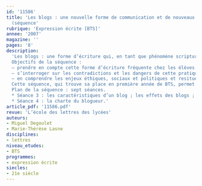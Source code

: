 ```yaml
---
id: '11586'
title: 'Les blogs : une nouvelle forme de communication et de nouveaux enjeux (2/3)
  (séquence'
rubrique: 'Expression écrite [BTS]'
annee: '2007'
magazine: ''
pages: '8'
description: 
  'Les blogs : une forme d’écriture qui, en tant que phénomène scripturaire et sociologique à la frontière du public et du privé, mérite d’être analysée.
  Objectifs de la séquence :
  – prendre en compte cette forme d’écriture fréquente chez les élèves et la replacer dans la tradition des écrits privés ;
  – s’interroger sur les contradictions et les dangers de cette pratique ;
  – en comprendre les enjeux éthiques, sociaux et politiques et resituer de mode d’écriture dans la problématique de la liberté d’expression.
  Cette séquence, qui trouve sa place en première année de BTS, permet de faire un bilan sur les points liés à l’argumentation et d’aborder une réflexion plus globale sur les médias et la place de l’information dans notre société.
  Plan de la séquence : sept séances.
  * Séance 3 : les caractéristiques d’un blog ; les effets des blogs ;
  * Séance 4 : la charte du blogueur.'
article_pdf: '11586.pdf'
revue: 'L’école des lettres des lycées'
auteurs:
- Miguel Degoulet
- Marie-Thérèse Lasne
disciplines:
- lettres
niveau_etudes:
- BTS
programmes:
- expression écrite
siecles:
- 21e siècle
---
```

